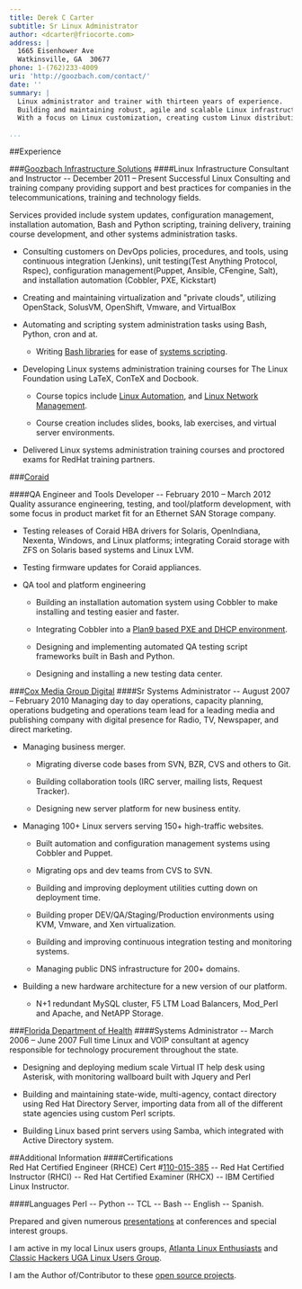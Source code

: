 ```yaml
---
title: Derek C Carter
subtitle: Sr Linux Administrator
author: <dcarter@friocorte.com>
address: |
  1665 Eisenhower Ave  
  Watkinsville, GA  30677  
phone: 1-(762)233-4009
uri: 'http://goozbach.com/contact/'
date: ''
summary: |
  Linux administrator and trainer with thirteen years of experience.
  Building and maintaining robust, agile and scalable Linux infrastructure
  With a focus on Linux customization, creating custom Linux distributions based on CentOS; administration overhead reduction; and ease of use for non-technical users.

...
```


##Experience

###[Goozbach Infrastructure Solutions][]
####Linux Infrastructure Consultant and Instructor -- December 2011 – Present
Successful Linux Consulting and training company providing support and best practices for companies in the telecommunications, training and technology fields.

Services provided include system updates, configuration management, installation automation, Bash and Python scripting, training delivery, training course development, and other systems administration tasks.

* Consulting customers on DevOps policies, procedures, and tools, using continuous integration (Jenkins), unit testing(Test Anything Protocol, Rspec), configuration management(Puppet, Ansible, CFengine, Salt), and installation automation (Cobbler, PXE, Kickstart)

* Creating and maintaining virtualization and "private clouds", utilizing OpenStack, SolusVM, OpenShift, Vmware, and VirtualBox

* Automating and scripting system administration tasks using Bash, Python, cron and at.

    + Writing [Bash libraries][] for ease of [systems scripting].

* Developing Linux systems administration training courses for The Linux Foundation using LaTeX, ConTeX and Docbook.

    + Course topics include [Linux Automation][], and [Linux Network Management][].

    + Course creation includes slides, books, lab exercises, and virtual server environments.

* Delivered Linux systems administration training courses and proctored exams for RedHat training partners.

###[Coraid][]

####QA Engineer and Tools Developer -- February 2010 – March 2012
Quality assurance engineering, testing, and tool/platform development, with some focus in product market fit for an Ethernet SAN Storage company.

* Testing releases of Coraid HBA drivers for Solaris, OpenIndiana, Nexenta, Windows, and Linux platforms; integrating Coraid storage with ZFS on Solaris based systems and Linux LVM.

* Testing firmware updates for Coraid appliances.

* QA tool and platform engineering

    + Building an installation automation system using Cobbler to make installing and testing easier and faster.

    + Integrating Cobbler into a [Plan9 based PXE and DHCP environment][].

    + Designing and implementing automated QA testing script frameworks built in Bash and Python.

    + Designing and installing a new testing data center.

###[Cox Media Group Digital][]
####Sr Systems Administrator -- August 2007 – February 2010
Managing day to day operations, capacity planning, operations budgeting and operations team lead for a leading media and publishing company with digital presence for Radio, TV, Newspaper, and direct marketing.

* Managing business merger.

    + Migrating diverse code bases from SVN, BZR, CVS and others to Git.

    + Building collaboration tools (IRC server, mailing lists, Request Tracker).

    + Designing new server platform for new business entity.

* Managing 100+ Linux servers serving 150+ high-traffic websites.

    + Built automation and configuration management systems using Cobbler and Puppet.

    + Migrating ops and dev teams from CVS to SVN.

    + Building and improving deployment utilities cutting down on deployment time.

    + Building proper DEV/QA/Staging/Production environments using KVM, Vmware, and Xen virtualization.

    + Building and improving continuous integration testing and monitoring systems.

    + Managing public DNS infrastructure for 200+ domains.

* Building a new hardware architecture for a new version of our platform.

    + N+1 redundant MySQL cluster, F5 LTM Load Balancers, Mod_Perl and Apache, and NetAPP Storage.

###[Florida Department of Health][]
####Systems Administrator -- March 2006 – June 2007
Full time Linux and VOIP consultant at agency responsible for technology procurement throughout the state.

* Designing and deploying medium scale Virtual IT help desk using Asterisk, with monitoring wallboard built with Jquery and Perl

* Building and maintaining state-wide, multi-agency, contact directory using Red Hat Directory Server, importing data from all of the different state agencies using custom Perl scripts.

* Building Linux based print servers using Samba, which integrated with Active Directory system.

##Additional Information
####Certifications  
Red Hat Certified Engineer (RHCE) Cert #[110-015-385][] -- Red Hat Certified Instructor (RHCI) -- Red Hat Certified Examiner (RHCX) -- IBM Certified Linux Instructor.

####Languages
Perl -- Python -- TCL -- Bash -- English -- Spanish.

Prepared and given numerous [presentations][] at conferences and special interest groups.

I am active in my local Linux users groups, [Atlanta Linux Enthusiasts][] and [Classic Hackers UGA Linux Users Group][]. 

I am the Author of/Contributor to these [open source projects][].

  [Linux Network Management]: http://training.linuxfoundation.org/linux-courses/system-administration-training/linux-network-management
  [Linux Automation]: http://training.linuxfoundation.org/linux-courses/system-administration-training/linux-enterprise-automation
  [http://blog.friocorte.com/]: http://blog.friocorte.com/
  [http://goozbach.com/contact/]: http://goozbach.com/contact/
  [Goozbach Infrastructure Solutions]: http://goozbach.com/
  [Coraid]: http://www.coraid.com/
  [Cox Media Group Digital]: http://cmgdigital.com/
  [Cox Radio Interactive]: http://cxri.net/
  [Florida Department of Health]: http://www.doh.state.fl.us/
  [Guru Labs]: http://www.gurulabs.com/
  [Virtual Business Card -- http://blog.friocorte.com/card/]: http://blog.friocorte.com/card/
  [Main Website -- http://blog.friocorte.com/]: http://blog.friocorte.com/
  [presentations]: http://presentation.goozbach.com/
  [open source projects]: http://github.com/goozbach/
  [Classic Hackers UGA Linux Users Group]: http://chugalug.uga.edu/
  [Atlanta Linux Enthusiasts]: http://ale.org/
  [Plan9 based PXE and DHCP environment]: http://blog.friocorte.com/2011/05/chain-loading-pxe-servers.html
  [110-015-385]: https://www.redhat.com/wapps/training/certification/verify.html?certNumber=110-015-385&verify=Verify
  [Bash libraries]: https://github.com/goozbach/log4bats
  [systems scripting]: https://github.com/goozbach/bash-app
